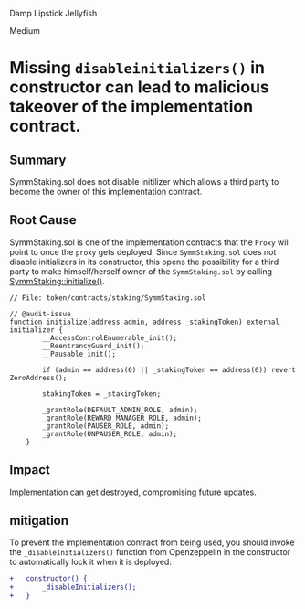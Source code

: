 Damp Lipstick Jellyfish

Medium

# Missing `disableinitializers()` in constructor can lead to malicious takeover of the implementation contract.

## Summary
SymmStaking.sol does not disable initilizer which allows a third party to become the owner of this implementation contract.

## Root Cause
SymmStaking.sol is one of the implementation contracts that the `Proxy` will point to once the `proxy` gets deployed. Since `SymmStaking.sol` does not disable initializers in its constructor, this opens the possibility for a third party to make himself/herself owner of the `SymmStaking.sol` by calling [SymmStaking::initialize()](https://github.com/sherlock-audit/2025-03-symm-io-stacking/blob/main/token/contracts/staking/SymmStaking.sol#L153).

```sol
// File: token/contracts/staking/SymmStaking.sol

// @audit-issue
function initialize(address admin, address _stakingToken) external initializer {
		__AccessControlEnumerable_init();
		__ReentrancyGuard_init();
		__Pausable_init();

		if (admin == address(0) || _stakingToken == address(0)) revert ZeroAddress();

		stakingToken = _stakingToken;

		_grantRole(DEFAULT_ADMIN_ROLE, admin);
		_grantRole(REWARD_MANAGER_ROLE, admin);
		_grantRole(PAUSER_ROLE, admin);
		_grantRole(UNPAUSER_ROLE, admin);
	}
```

## Impact
Implementation can get destroyed, compromising future updates.

## mitigation

To prevent the implementation contract from being used, you should invoke the `_disableInitializers()` function from Openzeppelin in the constructor to automatically lock it when it is deployed:


```diff
+   constructor() {
+		_disableInitializers();
+	}
```